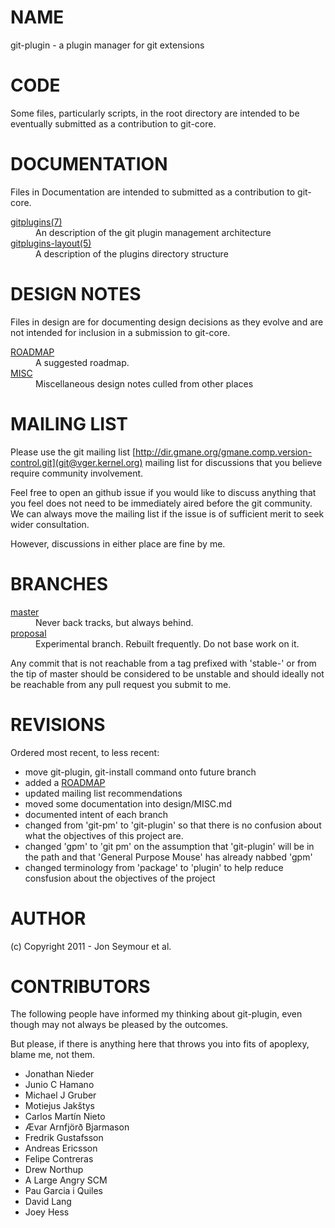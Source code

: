 NAME
====
git-plugin - a plugin manager for git extensions

CODE
====
Some files, particularly scripts, in the root directory are intended to be eventually submitted as a contribution to git-core.

DOCUMENTATION
=============
Files in Documentation are intended to submitted as a contribution to git-core.

<dl>
<dt><a href="/jonseymour/git-plugin/blob/master/Documentation/gitplugins.txt">gitplugins(7)</a></dt>
<dd>An description of the git plugin management architecture</dd>
<dt><a href="/jonseymour/git-plugin/blob/master/Documentation/gitplugins-layout.txt">gitplugins-layout(5)</a></dt>
<dd>A description of the plugins directory structure</dd>
</dl>

DESIGN NOTES
============
Files in design are for documenting design decisions as they evolve and are not
intended for inclusion in a submission to git-core.
<dl>
<dt><a href="http://github.com/jonseymour/git-plugin/blob/master/design/ROADMAP.md">ROADMAP</a></dt>
<dd>A suggested roadmap.</dd>
<dt><a href="dttp://github.com/jonseymour/git-plugin/blob/master/design/MISC.md">MISC</a></dt>
<dd>Miscellaneous design notes culled from other places</dd>
</dl>

MAILING LIST
============
Please use the git mailing list [http://dir.gmane.org/gmane.comp.version-control.git](git@vger.kernel.org) mailing list 
for discussions that you believe require community involvement. 

Feel free to open an github issue if you would like to discuss anything that you feel does not need to be immediately 
aired before the git community. We can always move the mailing list if the issue is of sufficient merit to seek wider consultation.

However, discussions in either place are fine by me.

BRANCHES
========
<dl>
   <dt><a href="https://github.com/jonseymour/git-plugin/master">master</a></dt>
   <dd>Never back tracks, but always behind.</dd>
   <dt><a href="https://github.com/jonseymour/git-plugin/proposal">proposal</a></dt>
   <dd>Experimental branch. Rebuilt frequently. Do not base work on it.</dd>
</dl>

Any commit that is not reachable from a tag prefixed with 'stable-' or from the tip of master 
should be considered to be unstable and should ideally not be reachable from any pull request you
submit to me.

REVISIONS
=========
Ordered most recent, to less recent:

* move git-plugin, git-install command onto future branch
* added a <a href="http://github.com/jonseymour/git-plugin/blob/master/design/ROADMAP.md">ROADMAP</a>
* updated mailing list recommendations
* moved some documentation into design/MISC.md
* documented intent of each branch
* changed from 'git-pm' to 'git-plugin' so that there is no confusion about what the objectives of this project are.
* changed 'gpm' to 'git pm' on the assumption that 'git-plugin' will be in the path and that 'General Purpose Mouse' has already nabbed 'gpm'
* changed terminology from 'package' to 'plugin' to help reduce consfusion about the objectives of the project

AUTHOR
======
(c) Copyright 2011 - Jon Seymour et al.

CONTRIBUTORS
============
The following people have informed my thinking about git-plugin, even though may not always be pleased by the outcomes.

But please, if there is anything here that throws you into fits of apoplexy, blame me, not them.

* Jonathan Nieder
* Junio C Hamano
* Michael J Gruber
* Motiejus Jakštys
* Carlos Martín Nieto
* Ævar Arnfjörð Bjarmason
* Fredrik Gustafsson
* Andreas Ericsson
* Felipe Contreras
* Drew Northup
* A Large Angry SCM
* Pau Garcia i Quiles
* David Lang
* Joey Hess

